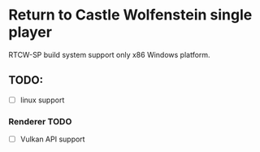 # Return to Castle Wolfenstein single player

RTCW-SP build system support only x86 Windows platform.

## TODO:

- [ ] linux support

### Renderer TODO
- [ ] Vulkan API support

